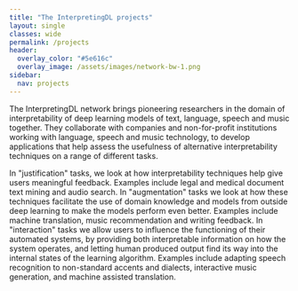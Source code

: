 ```yaml
---
title: "The InterpretingDL projects"
layout: single
classes: wide
permalink: /projects
header:
  overlay_color: "#5e616c"
  overlay_image: /assets/images/network-bw-1.png
sidebar:
  nav: projects
---
```


The InterpretingDL network brings pioneering researchers in the domain of interpretability of deep learning models of text, language, speech and music together. They collaborate with companies and non-for-profit institutions working with language, speech and music technology, to develop applications that help assess the usefulness of alternative interpretability techniques on a range of different tasks.

In "justification" tasks, we look at how interpretability techniques help give users meaningful feedback. Examples include legal and medical document text mining and audio search. In "augmentation" tasks we look at how these techniques facilitate the use of domain knowledge and models from outside deep learning to make the models perform even better. Examples include machine translation, music recommendation and writing feedback. In "interaction" tasks we allow users to influence the functioning of their automated systems, by providing both interpretable information on how the system operates, and letting human produced output find its way into the internal states of the learning algorithm. Examples include adapting speech recognition to non-standard accents and dialects, interactive music generation, and machine assisted translation.

